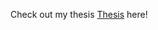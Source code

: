 Check out my thesis [Thesis](https://digitalcommons.calpoly.edu/cgi/viewcontent.cgi?article=3691&context=theses) here!
